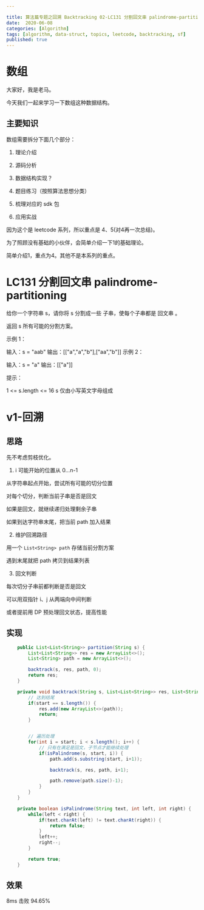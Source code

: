 ```yaml
---

title: 算法篇专题之回溯 Backtracking 02-LC131 分割回文串 palindrome-partitioning
date:  2020-06-08
categories: [Algorithm]
tags: [algorithm, data-struct, topics, leetcode, backtracking, sf]
published: true
---
```



# 数组

大家好，我是老马。

今天我们一起来学习一下数组这种数据结构。

## 主要知识

数组需要拆分下面几个部分：

1. 理论介绍

2. 源码分析

3. 数据结构实现？

4. 题目练习（按照算法思想分类）

5. 梳理对应的 sdk 包

6. 应用实战

因为这个是 leetcode 系列，所以重点是 4、5(对4再一次总结)。

为了照顾没有基础的小伙伴，会简单介绍一下1的基础理论。

简单介绍1，重点为4。其他不是本系列的重点。

# LC131 分割回文串 palindrome-partitioning

给你一个字符串 s，请你将 s 分割成一些 子串，使每个子串都是 回文串 。

返回 s 所有可能的分割方案。

示例 1：

输入：s = "aab"
输出：[["a","a","b"],["aa","b"]]
示例 2：

输入：s = "a"
输出：[["a"]]
 

提示：

1 <= s.length <= 16
s 仅由小写英文字母组成

# v1-回溯

## 思路

先不考虑剪枝优化。

1) i 可能开始的位置从 0...n-1

从字符串起点开始，尝试所有可能的切分位置

对每个切分，判断当前子串是否是回文

如果是回文，就继续递归处理剩余子串

如果到达字符串末尾，把当前 path 加入结果

2) 维护回溯路径

用一个 `List<String> path` 存储当前分割方案

遇到末尾就把 path 拷贝到结果列表

3) 回文判断

每次切分子串前都判断是否是回文

可以用双指针 i、j 从两端向中间判断

或者提前用 DP 预处理回文状态，提高性能


## 实现

```java
    public List<List<String>> partition(String s) {
        List<List<String>> res = new ArrayList<>();
        List<String> path = new ArrayList<>();

        backtrack(s, res, path, 0);
        return res;
    }

    private void backtrack(String s, List<List<String>> res, List<String> path, int start) {
        // 达到结尾
        if(start == s.length()) {
            res.add(new ArrayList<>(path));
            return;
        }


        // 遍历处理
        for(int i = start; i < s.length(); i++) {
            // 只有在满足是回文，子节点才能继续处理
            if(isPalindrome(s, start, i)) {
                path.add(s.substring(start, i+1));

                backtrack(s, res, path, i+1);

                path.remove(path.size()-1);
            }
        }
    }

    private boolean isPalindrome(String text, int left, int right) {
        while(left < right) {
            if(text.charAt(left) != text.charAt(right)) {
                return false;
            }
            left++;
            right--;
        }

        return true;
    }
```

## 效果

8ms 击败 94.65%


